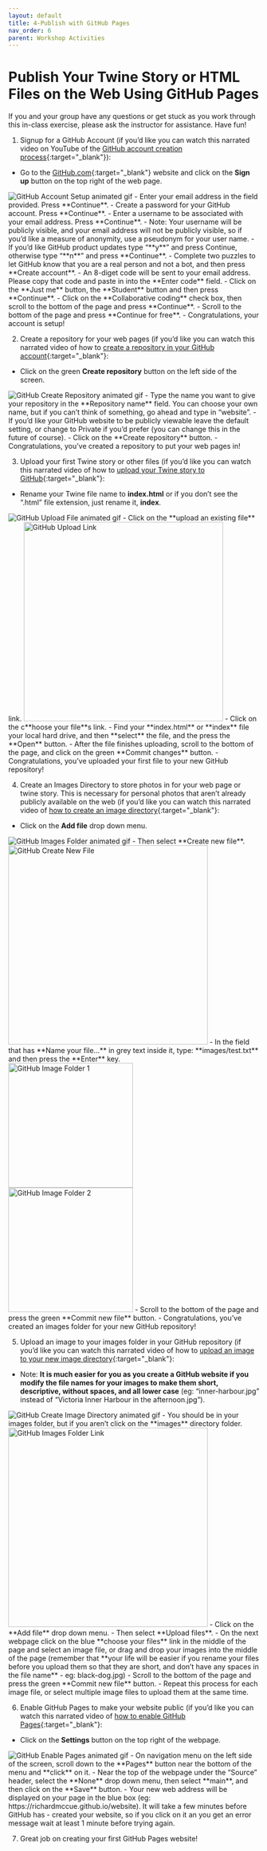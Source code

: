 ```yaml
---
layout: default
title: 4-Publish with GitHub Pages
nav_order: 6
parent: Workshop Activities
---
```

# Publish Your Twine Story or HTML Files on the Web Using GitHub Pages
If you and your group have any questions or get stuck as you work through this in-class exercise, please ask the instructor for assistance.  Have fun!

1. Signup for a GitHub Account (if you’d like you can watch this narrated video on YouTube of the [GitHub account creation process](https://youtu.be/ovCRBERA1NQ){:target="_blank"}):
  - Go to the [GitHub.com](https://github.com){:target="_blank"} website and click on the **Sign up** button on the top right of the web page.
<img src="images/github-account-setup.gif" alt="GitHub Account Setup animated gif">
  - Enter your email address in the field provided. Press **Continue**.
  - Create a password for your GitHub account. Press **Continue**.
  - Enter a username to be associated with your email address. Press **Continue**. 
  - Note: Your username will be publicly visible, and your email address will not be publicly visible, so if you’d like a measure of anonymity, use a pseudonym for your user name.
  - If  you’d like GitHub product updates type “**y**” and press Continue, otherwise type “**n**” and press **Continue**.
  - Complete two puzzles to let GitHub know that you are a real person and not a bot, and then press **Create account**.
  - An 8-diget code will be sent to your email address. Please copy that code and paste in into the **Enter code** field.
  - Click on the **Just me** button, the **Student** button and then press **Continue**.
  - Click on the **Collaborative coding** check box, then scroll to the bottom of the page and press **Continue**.
  - Scroll to the bottom of the page and press **Continue for free**.
  - Congratulations, your account is setup!

2. Create a repository for your web pages (if you’d like you can watch this narrated video of how to [create a repository in your GitHub account](https://youtu.be/HhfPWwz8lVA){:target="_blank"}:
  - Click on the green **Create repository** button on the left side of the screen.
<img src="images/github-create-repository.gif" alt="GitHub Create Repository animated gif">
  - Type the name you want to give your repository in the **Repository name** field. You can choose your own name, but if you can’t think of something, go ahead and type in “website”.
  - If you’d like your GitHub website to be publicly viewable leave the default setting, or change to Private if you’d prefer (you can change this in the future of course).
  - Click on the **Create repository** button.
  - Congratulations, you’ve created a repository to put your web pages in!

3. Upload your first Twine story or other files (if you’d like you can watch this narrated video of how to [upload your Twine story to GitHub](https://youtu.be/0FHgslaQnF4){:target="_blank"}:
  - Rename your Twine file name to **index.html** or if you don’t see the “.html” file extension, just rename it, **index**.
<img src="images/github-upload-file.gif" alt="GitHub Upload File animated gif">
  - Click on the **upload an existing file** link.
<img src="images/github-upload-link.png" alt="GitHub Upload Link" width="400">
  - Click on the c**hoose your file**s link.
  - Find your **index.html** or **index** file your local hard drive, and then **select** the file, and the press the **Open** button.
  - After the file finishes uploading, scroll to the bottom of the page, and click on the green **Commit changes** button.
  - Congratulations, you’ve uploaded your first file to your new GitHub repository!

4. Create an Images Directory to store photos in for your web page or twine story. This is necessary for personal photos that aren’t already publicly available on the web (if you’d like you can watch this narrated video of [how to create an image directory](https://youtu.be/FvCsnUgAdWA){:target="_blank"}:
  - Click on the **Add file** drop down menu.
<img src="images/github-images-folder.gif" alt="GitHub Images Folder animated gif">
  - Then select **Create new file**.<br>
<img src="images/github-create-new.png" alt="GitHub Create New File" width="400">
  - In the field that has **Name your file…** in grey text inside it, type: **images/test.txt** and then press the **Enter** key.<br>
<img src="images/github-image-folder-1.png" alt="GitHub Image Folder 1" width="250"><br>
<img src="images/github-image-folder-2.png" alt="GitHub Image Folder 2" width="250">
  - Scroll to the bottom of the page and press the green **Commit new file** button.
  - Congratulations, you’ve created an images folder for your new GitHub repository!

5. Upload an image to your images folder in your GitHub repository (if you’d like you can watch this narrated video of how to [upload an image to your new image directory](https://youtu.be/ATVm6ACERu8){:target="_blank"}:
  - Note: **It is much easier for you as you create a GitHub website if you modify the file names for your images to make them short, descriptive, without spaces, and all lower case** (eg: “inner-harbour.jpg” instead of “Victoria Inner Harbour in the afternoon.jpg”).
<img src="images/github-upload-images.gif" alt="GitHub Create Image Directory animated gif">  
  - You should be in your images folder, but if you aren’t click on the **images** directory folder.<br>
<img src="images/github-image-upload.png" alt="GitHub Images Folder Link" width="400">
  - Click on the **Add file** drop down menu.
  - Then select **Upload files**.
  - On the next webpage click on the blue **choose your files** link in the middle of the page and select an image file, or drag and drop your images into the middle of the page (remember that **your life will be easier if you rename your files before you upload them so that they are short, and don’t have any spaces in the file name** - eg: black-dog.jpg)
  - Scroll to the bottom of the page and press the green **Commit new file** button.
  - Repeat this process for each image file, or select multiple image files to upload them at the same time.


6. Enable GitHub Pages to make your website public (if you’d like you can watch this narrated video of [how to enable GitHub Pages](https://youtu.be/DqjPr7auwdY){:target="_blank"}:
  - Click on the **Settings** button on the top right of the webpage.
<img src="images/github-enable-pages.gif" alt="GitHub Enable Pages animated gif">
  - On navigation menu on the left side of the screen, scroll down to the **Pages** button near the bottom of the menu and **click** on it.
  - Near the top of the webpage under the “Source” header, select the **None** drop down menu, then select **main**, and then click on the **Save** button.
  - Your new web address will be displayed on your page in the blue box (eg: https://richardmccue.github.io/website). It will take a few minutes before GitHub has     - created your website, so if you click on it an you get an error message wait at least 1 minute before trying again.
 
7. Great job on creating your first GitHub Pages website!

